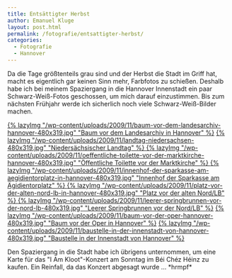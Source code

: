 ```yaml
---
title: Entsättigter Herbst
author: Emanuel Kluge
layout: post.html
permalink: /fotografie/entsattigter-herbst/
categories:
  - Fotografie
  - Hannover
---
```


Da die Tage größtenteils grau sind und der Herbst die Stadt im Griff hat, macht es eigentlich gar keinen Sinn mehr, Farbfotos zu schießen. Deshalb habe ich bei meinem Spaziergang in die Hannover Innenstadt ein paar Schwarz-Weiß-Fotos geschossen, um mich darauf einzustimmen. Bis zum nächsten Frühjahr werde ich sicherlich noch viele Schwarz-Weiß-Bilder machen.

<a href="{{ site.cdnurl }}wp-content/uploads/2009/11/baum-vor-dem-landesarchiv-hannover.jpg" rel="lightbox">
  {% lazyImg "/wp-content/uploads/2009/11/baum-vor-dem-landesarchiv-hannover-480x319.jpg" "Baum vor dem Landesarchiv in Hannover" %}</a>

<a href="{{ site.cdnurl }}wp-content/uploads/2009/11/landtag-niedersachsen.jpg" rel="lightbox">
  {% lazyImg "/wp-content/uploads/2009/11/landtag-niedersachsen-480x319.jpg" "Niedersächsischer Landtag" %}
</a>

<a href="{{ site.cdnurl }}wp-content/uploads/2009/11/oeffentliche-toilette-vor-der-marktkirche-hannover.jpg" rel="lightbox">
  {% lazyImg "/wp-content/uploads/2009/11/oeffentliche-toilette-vor-der-marktkirche-hannover-480x319.jpg" "Öffentliche Toilette vor der Marktkirche" %}
</a>

<a href="{{ site.cdnurl }}wp-content/uploads/2009/11/innenhof-der-sparkasse-am-aegidientorplatz-in-hannover.jpg" rel="lightbox">
  {% lazyImg "/wp-content/uploads/2009/11/innenhof-der-sparkasse-am-aegidientorplatz-in-hannover-480x319.jpg" "Innenhof der Sparkasse am Ägidientorplatz" %}
</a>

<a href="{{ site.cdnurl }}wp-content/uploads/2009/11/platz-vor-der-alten-nord-lb-in-hannover.jpg" rel="lightbox">
  {% lazyImg "/wp-content/uploads/2009/11/platz-vor-der-alten-nord-lb-in-hannover-480x319.jpg" "Platz vor der alten Nord/LB" %}
</a>

<a href="{{ site.cdnurl }}wp-content/uploads/2009/11/leerer-springbrunnen-vor-der-nord-lb.jpg" rel="lightbox">
  {% lazyImg "/wp-content/uploads/2009/11/leerer-springbrunnen-vor-der-nord-lb-480x319.jpg" "Leerer Springbrunnen vor der Nord/LB" %}</a>

<a href="{{ site.cdnurl }}wp-content/uploads/2009/11/baum-vor-der-oper-hannover.jpg" rel="lightbox">
  {% lazyImg "/wp-content/uploads/2009/11/baum-vor-der-oper-hannover-480x319.jpg" "Baum vor der Oper in Hannover" %}</a>

<a href="{{ site.cdnurl }}wp-content/uploads/2009/11/baustelle-in-der-innenstadt-von-hannover.jpg" rel="lightbox">
  {% lazyImg "/wp-content/uploads/2009/11/baustelle-in-der-innenstadt-von-hannover-480x319.jpg" "Baustelle in der Innenstadt von Hannover" %}</a>

Den Spaziergang in die Stadt habe ich übrigens unternommen, um eine Karte für das "I Am Kloot"-Konzert am Sonntag im Béi Chéz Héinz zu kaufen. Ein Reinfall, da das Konzert abgesagt wurde &hellip; \*hrmpf\*
